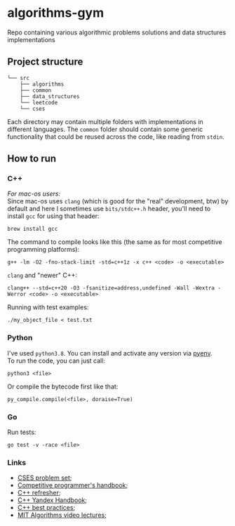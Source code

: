 # algorithms-gym
Repo containing various algorithmic problems solutions and data structures implementations  

## Project structure  
```
└── src
    ├── algorithms
    ├── common
    ├── data_structures
    └── leetcode
    └── cses
```
Each directory may contain multiple folders with implementations in different languages. The `common` folder should contain some generic functionality that could be reused across the code, like reading from `stdin`.  

## How to run  

### C++

*For mac-os users:*  
Since mac-os uses `clang` (which is good for the "real" development, btw) by default and here I sometimes use `bits/stdc++.h` header, you'll need to install `gcc` for using that header:  
```shell
brew install gcc
```  
The command to compile looks like this (the same as for most competitive programming platforms):  
```shell
g++ -lm -O2 -fno-stack-limit -std=c++1z -x c++ <code> -o <executable>
```
`clang` and "newer" C++:  
```
clang++ --std=c++20 -O3 -fsanitize=address,undefined -Wall -Wextra -Werror <code> -o <executable>
```  
Running with test examples:  
```shell
./my_object_file < test.txt
```  

### Python  

I've used `python3.8`. You can install and activate any version via [pyenv](https://github.com/pyenv/pyenv).  
To run the code, you can just call:  
```shell
python3 <file>
```
Or compile the bytecode first like that:  
```shell
py_compile.compile(<file>, doraise=True)
```  

### Go  

Run tests:  
```shell
go test -v -race <file>
```  

### Links  
 - [CSES problem set](https://cses.fi/problemset/);  
 - [Competitive programmer's handbook](https://cses.fi/book/book.pdf);  
 - [C++ refresher](https://cppbyexample.com/index.html);  
 - [C++ Yandex Handbook](https://academy.yandex.ru/handbook/cpp);  
 - [C++ best practices](https://lefticus.gitbooks.io/cpp-best-practices/content/);  
 - [MIT Algorithms video lectures](https://www.youtube.com/playlist?list=PLUl4u3cNGP63EdVPNLG3ToM6LaEUuStEY);  